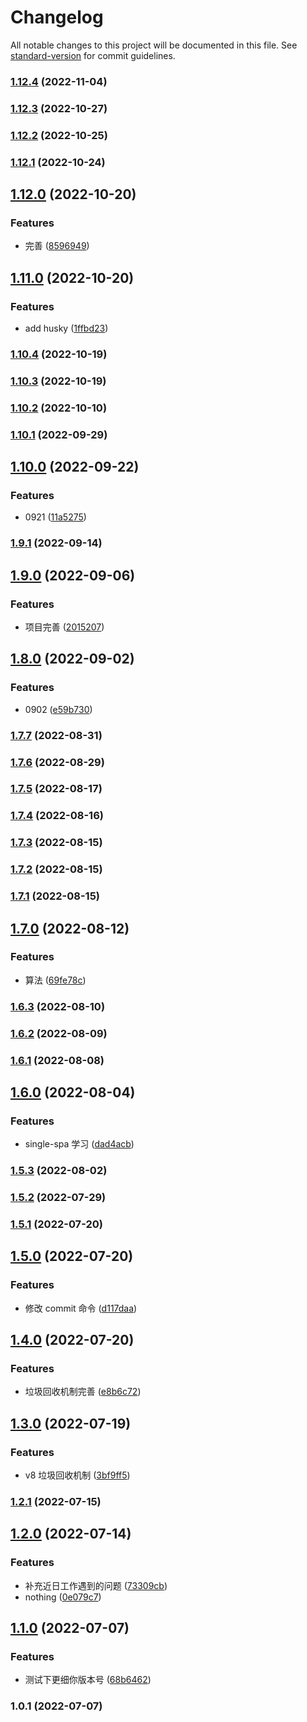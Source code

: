 # Changelog

All notable changes to this project will be documented in this file. See [standard-version](https://github.com/conventional-changelog/standard-version) for commit guidelines.

### [1.12.4](https://github.com/WillianLiusHao/study-record/compare/v1.12.3...v1.12.4) (2022-11-04)

### [1.12.3](https://github.com/WillianLiusHao/study-record/compare/v1.12.2...v1.12.3) (2022-10-27)

### [1.12.2](https://github.com/WillianLiusHao/study-record/compare/v1.12.1...v1.12.2) (2022-10-25)

### [1.12.1](https://github.com/WillianLiusHao/study-record/compare/v1.12.0...v1.12.1) (2022-10-24)

## [1.12.0](https://github.com/WillianLiusHao/study-record/compare/v1.11.0...v1.12.0) (2022-10-20)


### Features

* 完善 ([8596949](https://github.com/WillianLiusHao/study-record/commit/859694966c883f53a06a6e33ff0492b15d1c7604))

## [1.11.0](https://github.com/WillianLiusHao/study-record/compare/v1.10.4...v1.11.0) (2022-10-20)


### Features

* add husky ([1ffbd23](https://github.com/WillianLiusHao/study-record/commit/1ffbd234b3f91729236da76c2eadbd2edb2e078e))

### [1.10.4](https://github.com/WillianLiusHao/study-record/compare/v1.10.3...v1.10.4) (2022-10-19)

### [1.10.3](https://github.com/WillianLiusHao/study-record/compare/v1.10.2...v1.10.3) (2022-10-19)

### [1.10.2](https://github.com/WillianLiusHao/study-record/compare/v1.10.1...v1.10.2) (2022-10-10)

### [1.10.1](https://github.com/WillianLiusHao/study-record/compare/v1.10.0...v1.10.1) (2022-09-29)

## [1.10.0](https://github.com/WillianLiusHao/study-record/compare/v1.9.1...v1.10.0) (2022-09-22)


### Features

* 0921 ([11a5275](https://github.com/WillianLiusHao/study-record/commit/11a527593daf03dcb533fdd31ddc2a3612a8f517))

### [1.9.1](https://github.com/WillianLiusHao/study-record/compare/v1.9.0...v1.9.1) (2022-09-14)

## [1.9.0](https://github.com/WillianLiusHao/study-record/compare/v1.8.0...v1.9.0) (2022-09-06)


### Features

* 项目完善 ([2015207](https://github.com/WillianLiusHao/study-record/commit/2015207db74766d292fcc137120f846973d8682e))

## [1.8.0](https://github.com/WillianLiusHao/study-record/compare/v1.7.7...v1.8.0) (2022-09-02)


### Features

* 0902 ([e59b730](https://github.com/WillianLiusHao/study-record/commit/e59b7304be8f58fd568a86965266dca22ae765c3))

### [1.7.7](https://github.com/WillianLiusHao/study-record/compare/v1.7.6...v1.7.7) (2022-08-31)

### [1.7.6](https://github.com/WillianLiusHao/study-record/compare/v1.7.5...v1.7.6) (2022-08-29)

### [1.7.5](https://github.com/WillianLiusHao/study-record/compare/v1.7.4...v1.7.5) (2022-08-17)

### [1.7.4](https://github.com/WillianLiusHao/study-record/compare/v1.7.3...v1.7.4) (2022-08-16)

### [1.7.3](https://github.com/WillianLiusHao/study-record/compare/v1.7.2...v1.7.3) (2022-08-15)

### [1.7.2](https://github.com/WillianLiusHao/study-record/compare/v1.7.1...v1.7.2) (2022-08-15)

### [1.7.1](https://github.com/WillianLiusHao/study-record/compare/v1.7.0...v1.7.1) (2022-08-15)

## [1.7.0](https://github.com/WillianLiusHao/study-record/compare/v1.6.3...v1.7.0) (2022-08-12)

### Features

- 算法 ([69fe78c](https://github.com/WillianLiusHao/study-record/commit/69fe78cb7ebf8871656bc64e7701d73fbe9f481a))

### [1.6.3](https://github.com/WillianLiusHao/study-record/compare/v1.6.2...v1.6.3) (2022-08-10)

### [1.6.2](https://github.com/WillianLiusHao/study-record/compare/v1.6.1...v1.6.2) (2022-08-09)

### [1.6.1](https://github.com/WillianLiusHao/study-record/compare/v1.6.0...v1.6.1) (2022-08-08)

## [1.6.0](https://github.com/WillianLiusHao/study-record/compare/v1.5.3...v1.6.0) (2022-08-04)

### Features

- single-spa 学习 ([dad4acb](https://github.com/WillianLiusHao/study-record/commit/dad4acbab1c94ca2ad868dd69e6fbebdff6a51ee))

### [1.5.3](https://github.com/WillianLiusHao/study-record/compare/v1.5.2...v1.5.3) (2022-08-02)

### [1.5.2](https://github.com/WillianLiusHao/study-record/compare/v1.5.1...v1.5.2) (2022-07-29)

### [1.5.1](https://github.com/WillianLiusHao/study-record/compare/v1.5.0...v1.5.1) (2022-07-20)

## [1.5.0](https://github.com/WillianLiusHao/study-record/compare/v1.4.0...v1.5.0) (2022-07-20)

### Features

- 修改 commit 命令 ([d117daa](https://github.com/WillianLiusHao/study-record/commit/d117daa49bbbeb67746c484475b6ee3aa097429f))

## [1.4.0](https://github.com/WillianLiusHao/study-record/compare/v1.3.0...v1.4.0) (2022-07-20)

### Features

- 垃圾回收机制完善 ([e8b6c72](https://github.com/WillianLiusHao/study-record/commit/e8b6c72927029f9ac046a569356f475def034a15))

## [1.3.0](https://github.com/WillianLiusHao/study-record/compare/v1.2.1...v1.3.0) (2022-07-19)

### Features

- v8 垃圾回收机制 ([3bf9ff5](https://github.com/WillianLiusHao/study-record/commit/3bf9ff53712ccd23f0de4ab02d0f0f4fb4f82435))

### [1.2.1](https://github.com/WillianLiusHao/study-record/compare/v1.2.0...v1.2.1) (2022-07-15)

## [1.2.0](https://github.com/WillianLiusHao/study-record/compare/v1.1.0...v1.2.0) (2022-07-14)

### Features

- 补充近日工作遇到的问题 ([73309cb](https://github.com/WillianLiusHao/study-record/commit/73309cb9c8404998ce475588b6d19d470663d469))
- nothing ([0e079c7](https://github.com/WillianLiusHao/study-record/commit/0e079c7d24d3f7d7e8ec44b45774e9ddb3014f8a))

## [1.1.0](https://github.com/WillianLiusHao/study-record/compare/v1.0.1...v1.1.0) (2022-07-07)

### Features

- 测试下更细你版本号 ([68b6462](https://github.com/WillianLiusHao/study-record/commit/68b6462e3126f1ca470dbd6d3f15c52a40a5a9f5))

### 1.0.1 (2022-07-07)
